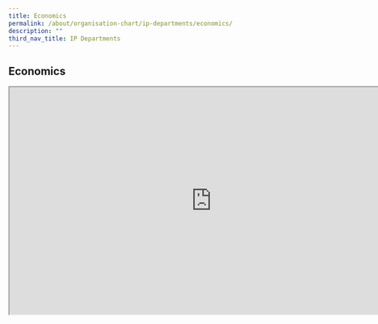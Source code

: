 ```yaml
---
title: Economics
permalink: /about/organisation-chart/ip-departments/economics/
description: ""
third_nav_title: IP Departments
---
```

<h2>Economics</h2>
<div><p>
<iframe src="https://docs.google.com/document/d/e/2PACX-1vS4nMRuJ5GKcS3Kj5B5QgM8nuFvPlZJZKWK66lNqJOmdmDKNQZ8FttaOizZ6VHjlANpk9H9CNLNqKs1/pub?embedded=true" width=800px height=450px scrolling="no"></iframe>
	</p></div>